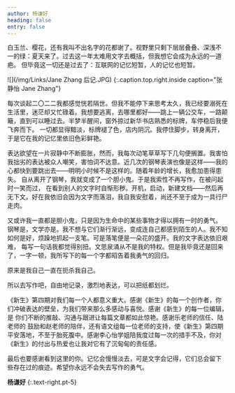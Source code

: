 ```yaml
---
author: 杨谦好
heading: false
entry: false
---
```


白玉兰、樱花，还有我叫不出名字的花都谢了。视野里只剩下层层叠叠、深浅不 一的绿：夏天来了。过去这一年太难用文字去概括，但我想它会成为永远的一道疤。 但毕竟这一切还是过去了：互联网的记忆短暂，人的记忆也短暂。 

![](/img/Links/Jane Zhang 后记.JPG)
{:.caption.top.right.inside caption="张静怡 Jane Zhang"}

每次谈起二〇二二我都感觉恍若隔世。但我不能停下来思考太久，我已经要溺死在生活里，迷茫却又忙碌着。我想要逃离，去哪里都好——跳上一辆公交车，一路颠簸，直到可以睡过去。半梦半醒间，窗外掠过新华书店熟悉的标牌，车停稳后我便飞奔而下。 一切都显得黯淡，标牌褪了色，店内阴沉。我停住脚步，转身离开，于是它在我的记忆里依旧色彩鲜艳。 

表达欲望在一片寂静中不断膨胀，然而，我每次动笔草草写下几句便搁置。我害怕我拙劣的表达被众人嘲笑，害怕词不达意。近几次的钢琴表演也像是这样——我的心都快到要跳出去——明明小时候不是这样的。随着年龄的增长，我愈加患得患失。 自从离开了钢琴，我就变成了一个胆小鬼。于是我索性不再写作，在被问起时一笑而过， 在看到别人的文字时自惭形秽。开机，启动，新建文档——然后再无下文。好在我依旧会因为文字而落泪，我自我安慰着，尚还不至于成为一具行尸走肉。

又或许我一直都是胆小鬼，只是因为生命中的某些事物才得以拥有一时的勇气。 钢琴是，文学亦是。我不想与它们渐行渐远，变成连自己都感到陌生的人。我不知如何是好，烦躁地抓起一支笔。可是落笔便是一朵花的盛开。我的文字表达依旧艰难， 每写一句话我都觉得别扭。文思泉涌从不是我的特权。但是我毕竟还是回来了，一字一顿，我所写下的每一个字都昭告着我勇气的回归。 

原来是我自己一直在扼杀我自己。

所以去写作吧，自由地记录，激烈地表达，可以把纸都划烂。

《新生》第四期对我们每一个人都意义重大。感谢《新生》的每一个创作者，你 们冲破表达的壁垒，为我们带来那么多感动与喜悦。感谢《新生》的每一位编辑，是 你们不断的推敲、沟通与跟进让每篇文章都如此惊艳。感谢乐老师的信任、陆老师的 鼓励和赵老师的陪伴，还有语文组每一位老师的支持，使《新生》第四期平安落地，不至于胎死腹中。感谢李心怡学姐陪我度过每一次的措手不及，你对《新生》的付出与热爱也让我对它有了沉甸甸的责任感。 

最后也要感谢看到这里的你。记忆会慢慢淡去，可是文字会记得，它们总会留下 些存在过的痕迹。希望你永远不会失去写作的勇气。 

**杨谦好**
{:.text-right.pt-5}
